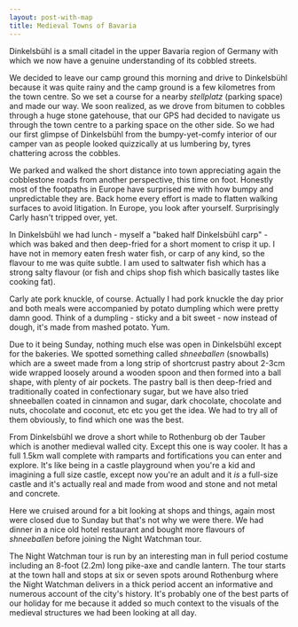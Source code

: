 ```yaml
---
layout: post-with-map
title: Medieval Towns of Bavaria
---
```



Dinkelsbühl is a small citadel in the upper Bavaria region of Germany with which we now have a genuine understanding of its cobbled streets.

We decided to leave our camp ground this morning and drive to Dinkelsbühl because it was quite rainy and the camp ground is a few kilometres from the town centre. So we set a course for a nearby <em>stellplatz</em> (parking space) and made our way. We soon realized, as we drove from bitumen to cobbles through a huge stone gatehouse, that our GPS had decided to navigate us through the town centre to a parking space on the other side. So we had our first glimpse of Dinkelsbühl from the bumpy-yet-comfy interior of our camper van as people looked quizzically at us lumbering by, tyres chattering across the cobbles.

We parked and walked the short distance into town appreciating again the cobblestone roads from another perspective, this time on foot. Honestly most of the footpaths in Europe have surprised me with how bumpy and unpredictable they are. Back home every effort is made to flatten walking surfaces to avoid litigation. In Europe, you look after yourself. Surprisingly Carly hasn't tripped over, yet.

In Dinkelsbühl we had lunch - myself a "baked half Dinkelsbühl carp" - which was baked and then deep-fried for a short moment to crisp it up. I have not in memory eaten fresh water fish, or carp of any kind, so the flavour to me was quite subtle. I am used to saltwater fish which has a strong salty flavour (or fish and chips shop fish which basically tastes like cooking fat). 

Carly ate pork knuckle, of course. Actually I had pork knuckle the day prior and both meals were accompanied by potato dumpling which were pretty damn good. Think of a dumpling - sticky and a bit sweet - now instead of dough, it's made from mashed potato. Yum.

Due to it being Sunday, nothing much else was open in Dinkelsbühl except for the bakeries. We spotted something called <em>shneeballen</em> (snowballs) which are a sweet made from a long strip of shortcrust pastry about 2-3cm wide wrapped loosely around a wooden spoon and then formed into a ball shape, with plenty of air pockets. The pastry ball is then deep-fried and traditionally coated in confectionary sugar, but we have also tried shneeballen coated in cinnamon and sugar, dark chocolate, chocolate and nuts, chocolate and coconut, etc etc you get the idea. We had to try all of them obviously, to find which one was the best.

From Dinkelsbühl we drove a short while to Rothenburg ob der Tauber which is another medieval walled city. Except this one is way cooler. It has a full 1.5km wall complete with ramparts and fortifications you can enter and explore. It's like being in a castle playground when you're a kid and imagining a full size castle, except now you're an adult and it <em>is</em> a full-size castle and it's actually real and made from wood and stone and not metal and concrete.

Here we cruised around for a bit looking at shops and things, again most were closed due to Sunday but that's not why we were there. We had dinner in a nice old hotel restaurant and bought more flavours of <em>shneeballen</em> before joining the Night Watchman tour. 

The Night Watchman tour is run by an interesting man in full period costume including an 8-foot (2.2m) long pike-axe and candle lantern. The tour starts at the town hall and stops at six or seven spots around Rothenburg where the Night Watchman delivers in a thick period accent an informative and numerous account of the city's history. It's probably one of the best parts of our holiday for me because it added so much context to the visuals of the medieval structures we had been looking at all day.